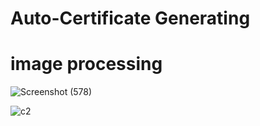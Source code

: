 # Auto-Certificate Generating
# image processing 

![Screenshot (578)](https://user-images.githubusercontent.com/126596692/223985286-a551e6c7-4045-4f2e-9042-35b68ba8c317.png)


![c2](https://user-images.githubusercontent.com/126596692/223986918-a7c87c2c-543d-466d-8810-ddd2a879c500.png)
